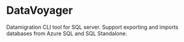 # DataVoyager
Datamigration CLI tool for SQL server. Support exporting and imports databases from Azure SQL and SQL Standalone.
